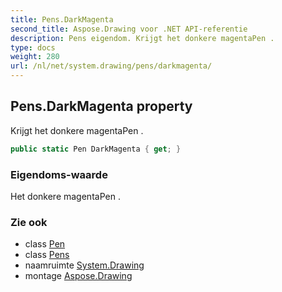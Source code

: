 ```yaml
---
title: Pens.DarkMagenta
second_title: Aspose.Drawing voor .NET API-referentie
description: Pens eigendom. Krijgt het donkere magentaPen .
type: docs
weight: 280
url: /nl/net/system.drawing/pens/darkmagenta/
---
```

## Pens.DarkMagenta property

Krijgt het donkere magentaPen .

```csharp
public static Pen DarkMagenta { get; }
```

### Eigendoms-waarde

Het donkere magentaPen .

### Zie ook

* class [Pen](../../pen/)
* class [Pens](../)
* naamruimte [System.Drawing](../../pens/)
* montage [Aspose.Drawing](../../../)


